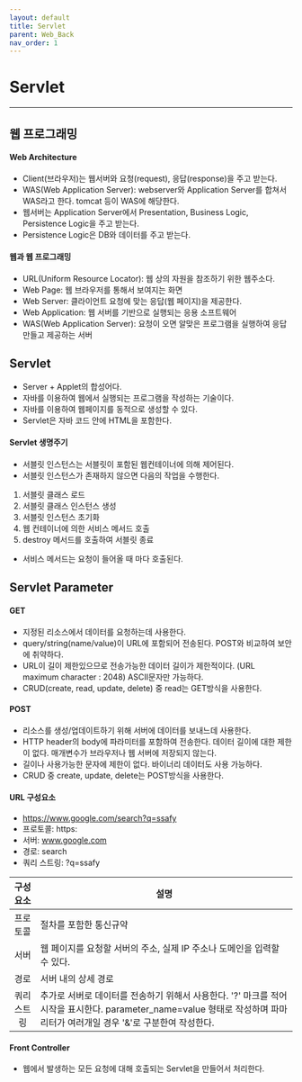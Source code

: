 ```yaml
---
layout: default
title: Servlet
parent: Web_Back
nav_order: 1
---
```


# Servlet

---

## 웹 프로그래밍

#### Web Architecture

- Client(브라우저)는 웹서버와 요청(request), 응답(response)을 주고 받는다.
- WAS(Web Application Server): webserver와 Application Server를 합쳐서 WAS라고 한다. tomcat 등이 WAS에 해당한다.
- 웹서버는 Application Server에서 Presentation, Business Logic, Persistence Logic을 주고 받는다.
- Persistence Logic은 DB와 데이터를 주고 받는다.

#### 웹과 웹 프로그래밍

- URL(Uniform Resource Locator): 웹 상의 자원을 참조하기 위한 웹주소다.
- Web Page: 웹 브라우저를 통해서 보여지는 화면
- Web Server: 클라이언트 요청에 맞는 응답(웹 페이지)을 제공한다.
- Web Application: 웹 서버를 기반으로 실행되는 응용 소프트웨어
- WAS(Web Application Server): 요청이 오면 알맞은 프로그램을 실행하여 응답 만들고 제공하는 서버

## Servlet

- Server + Applet의 합성어다.
- 자바를 이용하여 웹에서 실행되는 프로그램을 작성하는 기술이다.
- 자바를 이용하여 웹페이지를 동적으로 생성할 수 있다.
- Servlet은 자바 코드 안에 HTML을 포함한다.

#### Servlet 생명주기

- 서블릿 인스턴스는 서블릿이 포함된 웹컨테이너에 의해 제어된다.
- 서블릿 인스턴스가 존재하지 않으면 다음의 작업을 수행한다.

1. 서블릿 클래스 로드
2. 서블릿 클래스 인스턴스 생성
3. 서블릿 인스턴스 초기화
4. 웹 컨테이너에 의한 서비스 메서드 호출
5. destroy 메서드를 호출하여 서블릿 종료

- 서비스 메서드는 요청이 들어올 때 마다 호출된다.

## Servlet Parameter

#### GET

- 지정된 리소스에서 데이터를 요청하는데 사용한다.
- query/string(name/value)이 URL에 포함되어 전송된다. POST와 비교하여 보안에 취약하다.
- URL이 길이 제한있으므로 전송가능한 데이터 길이가 제한적이다. (URL maximum character : 2048) ASCII문자만 가능하다.
- CRUD(create, read, update, delete) 중 read는 GET방식을 사용한다.

#### POST

- 리소스를 생성/업데이트하기 위해 서버에 데이터를 보내느데 사용한다.
- HTTP header의 body에 파라미터를 포함하여 전송한다. 데이터 길이에 대한 제한이 없다. 매개변수가 브라우저나 웹 서버에 저장되지 않는다.
- 길이나 사용가능한 문자에 제한이 없다. 바이너리 데이터도 사용 가능하다.
- CRUD 중 create, update, delete는 POST방식을 사용한다.

#### URL 구성요소

- https://www.google.com/search?q=ssafy
- 프로토콜: https:
- 서버: www.google.com
- 경로: search
- 쿼리 스트링: ?q=ssafy

|  구성요소   | 설명                                                                                                                                                                     |
| :---------: | ------------------------------------------------------------------------------------------------------------------------------------------------------------------------ |
|  프로토콜   | 절차를 포함한 통신규약                                                                                                                                                   |
|    서버     | 웹 페이지를 요청할 서버의 주소, 실제 IP 주소나 도메인을 입력할 수 있다.                                                                                                  |
|    경로     | 서버 내의 상세 경로                                                                                                                                                      |
| 쿼리 스트링 | 추가로 서버로 데이터를 전송하기 위해서 사용한다. '?' 마크를 적어 시작을 표시한다. parameter_name=value 형태로 작성하며 파마리터가 여러개일 경우 '&'로 구분한여 작성한다. |

#### Front Controller

- 웹에서 발생하는 모든 요청에 대해 호출되는 Servlet을 만들어서 처리한다.
